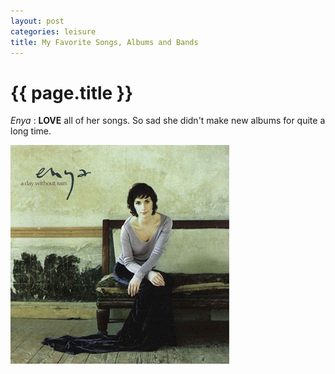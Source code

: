 ```yaml
---
layout: post
categories: leisure
title: My Favorite Songs, Albums and Bands
---
```


{{ page.title }}
================

*Enya* : **LOVE** all of her songs. So sad she didn't make new albums for quite a long time.

<img src="/assets/leisure/enya_a_day_withou_rain_cover.jpg"
alt="enya_cover" title="A Day Without Rain" />
